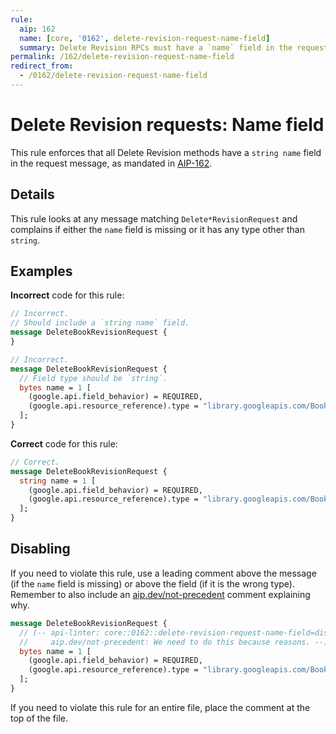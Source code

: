 ```yaml
---
rule:
  aip: 162
  name: [core, '0162', delete-revision-request-name-field]
  summary: Delete Revision RPCs must have a `name` field in the request.
permalink: /162/delete-revision-request-name-field
redirect_from:
  - /0162/delete-revision-request-name-field
---
```


# Delete Revision requests: Name field

This rule enforces that all Delete Revision methods have a `string name`
field in the request message, as mandated in [AIP-162][].

## Details

This rule looks at any message matching `Delete*RevisionRequest` and complains if
either the `name` field is missing or it has any type other than `string`.

## Examples

**Incorrect** code for this rule:

```proto
// Incorrect.
// Should include a `string name` field.
message DeleteBookRevisionRequest {
}
```

```proto
// Incorrect.
message DeleteBookRevisionRequest {
  // Field type should be `string`.
  bytes name = 1 [
    (google.api.field_behavior) = REQUIRED,
    (google.api.resource_reference).type = "library.googleapis.com/Book"
  ];
}
```

**Correct** code for this rule:

```proto
// Correct.
message DeleteBookRevisionRequest {
  string name = 1 [
    (google.api.field_behavior) = REQUIRED,
    (google.api.resource_reference).type = "library.googleapis.com/Book"
  ];
}
```

## Disabling

If you need to violate this rule, use a leading comment above the message (if
the `name` field is missing) or above the field (if it is the wrong type).
Remember to also include an [aip.dev/not-precedent][] comment explaining why.

```proto
message DeleteBookRevisionRequest {
  // (-- api-linter: core::0162::delete-revision-request-name-field=disabled
  //     aip.dev/not-precedent: We need to do this because reasons. --)
  bytes name = 1 [
    (google.api.field_behavior) = REQUIRED,
    (google.api.resource_reference).type = "library.googleapis.com/Book"
  ];
}
```

If you need to violate this rule for an entire file, place the comment at the
top of the file.

[aip-162]: https://aip.dev/162
[aip.dev/not-precedent]: https://aip.dev/not-precedent
